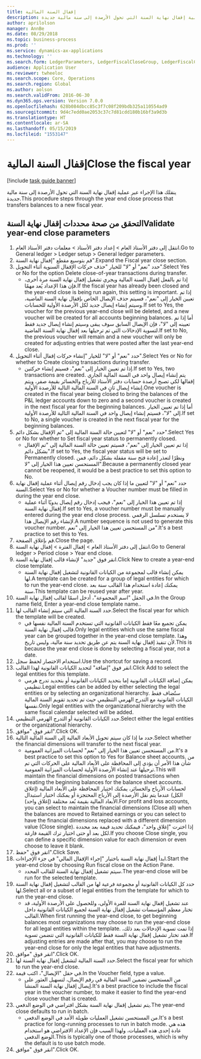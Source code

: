 ```yaml
---
title: إقفال السنة المالية
description: ينقلك هذا الإجراء عبر عملية إقفال نهاية السنة التي تحول الأرصدة إلى سنة مالية جديدة.
author: aprilolson
manager: AnnBe
ms.date: 08/29/2018
ms.topic: business-process
ms.prod: ''
ms.service: dynamics-ax-applications
ms.technology: ''
ms.search.form: LedgerParameters, LedgerFiscalCloseGroup, LedgerFiscalCloseAddLedger, SysLookupMultiSelectGrid, LedgerFiscalCloseRunGroup
audience: Application User
ms.reviewer: twheeloc
ms.search.scope: Core, Operations
ms.search.region: Global
ms.author: aolson
ms.search.validFrom: 2016-06-30
ms.dyn365.ops.version: Version 7.0.0
ms.openlocfilehash: 628b084dbcc85c3f7c08f209bdb325a110554ad9
ms.sourcegitcommit: 9d4c7edd0ae2053c37c7d81cdd180b16bf3a9d3b
ms.translationtype: HT
ms.contentlocale: ar-SA
ms.lasthandoff: 05/15/2019
ms.locfileid: "1553147"
---
```

# <a name="close-the-fiscal-year"></a><span data-ttu-id="7d34f-103">إقفال السنة المالية</span><span class="sxs-lookup"><span data-stu-id="7d34f-103">Close the fiscal year</span></span>

[!include [task guide banner](../../includes/task-guide-banner.md)]

<span data-ttu-id="7d34f-104">ينقلك هذا الإجراء عبر عملية إقفال نهاية السنة التي تحول الأرصدة إلى سنة مالية جديدة.</span><span class="sxs-lookup"><span data-stu-id="7d34f-104">This procedure steps through the year end close process that transfers balances to a new fiscal year.</span></span>


## <a name="validate-year-end-close-parameters"></a><span data-ttu-id="7d34f-105">التحقق من صحة محددات إقفال نهاية السنة</span><span class="sxs-lookup"><span data-stu-id="7d34f-105">Validate year-end close parameters</span></span>
1. <span data-ttu-id="7d34f-106">انتقل إلى دفتر الأستاذ العام > إعداد دفتر الأستاذ‬ > معلمات دفتر الأستاذ العام.</span><span class="sxs-lookup"><span data-stu-id="7d34f-106">Go to General ledger > Ledger setup > General ledger parameters.</span></span>
2. <span data-ttu-id="7d34f-107">قم بتوسيع مقطع "إقفال نهاية السنة".</span><span class="sxs-lookup"><span data-stu-id="7d34f-107">Expand the Fiscal year close section.</span></span>
3. <span data-ttu-id="7d34f-108">حدد "نعم" أو "لا" للخيار "حذف حركات الإقفال السنوية أثناء التحويل‬".</span><span class="sxs-lookup"><span data-stu-id="7d34f-108">Select Yes or No for the option Delete close-of-year transactions during transfer.</span></span>
    * <span data-ttu-id="7d34f-109">إذا تم بالفعل إقفال السنة المالية ويجري تشغيل إقفال نهاية السنة مرة أخرى، فإن هذا الإعداد يُعد مهمًا.</span><span class="sxs-lookup"><span data-stu-id="7d34f-109">If the fiscal year has already been closed and the year-end close is being run again, this setting is important.</span></span> <span data-ttu-id="7d34f-110">إذا تم تعيين الخيار إلى "نعم"، فسيتم حذف الإيصال الخاص بإقفال نهاية السنة الماضية، وسيتم إنشاء إيصال جديد لكل الأرصدة الأولية للحسابات.</span><span class="sxs-lookup"><span data-stu-id="7d34f-110">If set to Yes, the voucher for the previous year-end close will be deleted, and a new voucher will be created for all accounts beginning balances.</span></span> <span data-ttu-id="7d34f-111">أما إذا تم تعيينه إلى "لا"، فإن الإيصال السابق سوف يبقى وسيتم إنشاء إيصال جديد فقط لتسوية الإدخالات التي تم ترحيلها بعد إقفال نهاية السنة الماضية.</span><span class="sxs-lookup"><span data-stu-id="7d34f-111">If set to No, the previous voucher will remain and a new voucher will only be created for adjusting entries that were posted after the last year-end close.</span></span>  
4. <span data-ttu-id="7d34f-112">حدد "نعم" أو "لا" للخيار "إنشاء حركات إقفال أثناء التحويل‬‬".</span><span class="sxs-lookup"><span data-stu-id="7d34f-112">Select Yes or No for whether to Create closing transactions during transfer.</span></span>
    * <span data-ttu-id="7d34f-113">إذا تم تعيين الخيار إلى "نعم"، فسيتم إنشاء حركتين.</span><span class="sxs-lookup"><span data-stu-id="7d34f-113">If set to Yes, two transactions are created.</span></span> <span data-ttu-id="7d34f-114">يتم إنشاء إيصال واحد في السنة المالية الجاري إقفالها لكي تصبح أرصدة حسابات دفتر الأستاذ للأرباح والخسائر بقيمة صفر، ويتم إنشاء إيصال ثانٍ في السنة المالية التالية للأرصدة الأولية.</span><span class="sxs-lookup"><span data-stu-id="7d34f-114">One voucher is created in the fiscal year being closed to bring the balances of the P&L ledger accounts down to zero and a second voucher is created in the next fiscal year for the beginning balances.</span></span> <span data-ttu-id="7d34f-115">أما إذا تم تعيين الخيار إلى "لا"، فسيتم إنشاء إيصال واحد في السنة المالية التالية للأرصدة الأولية.</span><span class="sxs-lookup"><span data-stu-id="7d34f-115">If set to No, a single voucher is created in the next fiscal year for the beginning balances.</span></span>  
5. <span data-ttu-id="7d34f-116">حدد "نعم" أو "لا" لتعيين حالة السنة المالية إلى "تم الإقفال بشكل دائم‬".</span><span class="sxs-lookup"><span data-stu-id="7d34f-116">Select Yes or No for whether to Set fiscal year status to permanently closed.</span></span>
    * <span data-ttu-id="7d34f-117">إذا تم تعيين الخيار إلى "نعم"، فسيتم تعيين حالة السنة المالية إلى "تم الإقفال بشكل دائم‬".</span><span class="sxs-lookup"><span data-stu-id="7d34f-117">If set to Yes, the fiscal year status will be set to Permanently closed.</span></span>  <span data-ttu-id="7d34f-118">ونظرًا لتعذر إعادة فتح سنة مقفلة بشكل دائم، فمن المستحسن تعيين هذا الخيار إلى "لا".</span><span class="sxs-lookup"><span data-stu-id="7d34f-118">Because a permanently closed year cannot be reopened, it would be a best practice to set this option to No.</span></span>  
6. <span data-ttu-id="7d34f-119">حدد "نعم" أو "لا" لتعيين ما إذا كان يجب إدخال رقم إيصال أثناء عملية إقفال نهاية السنة.</span><span class="sxs-lookup"><span data-stu-id="7d34f-119">Select Yes or No for whether a Voucher number must be filled in during the year end close.</span></span>
    * <span data-ttu-id="7d34f-120">إذا تم تعيين هذا الخيار إلى "نعم"، فيجب إدخال رقم إيصال يدويًا أثناء عملية إقفال نهاية السنة.</span><span class="sxs-lookup"><span data-stu-id="7d34f-120">If set to Yes, a voucher number must be manually entered during the year end close process.</span></span> <span data-ttu-id="7d34f-121">لا يستخدم تسلسل الرقمي لإنشاء رقم الإيصال هذا.</span><span class="sxs-lookup"><span data-stu-id="7d34f-121">A number sequence is not used to generate this voucher number.</span></span> <span data-ttu-id="7d34f-122">من المستحسن تعيين هذا الخيار إلى "نعم".</span><span class="sxs-lookup"><span data-stu-id="7d34f-122">It's a best practice to set this to Yes.</span></span>  
7. <span data-ttu-id="7d34f-123">قم بإغلاق الصفحة.</span><span class="sxs-lookup"><span data-stu-id="7d34f-123">Close the page.</span></span>
8. <span data-ttu-id="7d34f-124">انتقل إلى دفتر الأستاذ العام > إقفال الفترة > إقفال نهاية السنة.</span><span class="sxs-lookup"><span data-stu-id="7d34f-124">Go to General ledger > Period close > Year end close.</span></span>
9. <span data-ttu-id="7d34f-125">انقر فوق "جديد" لإنشاء قالب إقفال نهاية السنة.</span><span class="sxs-lookup"><span data-stu-id="7d34f-125">Click New to create a year-end close template.</span></span>
    * <span data-ttu-id="7d34f-126">يمكن إنشاء قالب لمجموعة من الكيانات القانونية لتشغيل إقفال نهاية السنة لها.</span><span class="sxs-lookup"><span data-stu-id="7d34f-126">A template can be created for a group of legal entities for which to run the year-end close.</span></span> <span data-ttu-id="7d34f-127">يمكنك إعادة استخدام هذا القالب سنة بعد سنة.</span><span class="sxs-lookup"><span data-stu-id="7d34f-127">This template can be reused year after year.</span></span>  
10. <span data-ttu-id="7d34f-128">في الحقل "اسم المجموعة"، أدخل اسمًا لقالب إقفال نهاية السنة.</span><span class="sxs-lookup"><span data-stu-id="7d34f-128">In the Group name field, Enter a year-end close template name..</span></span>
11. <span data-ttu-id="7d34f-129">حدد السنة المالية التي سيتم إنشاء القالب لها.</span><span class="sxs-lookup"><span data-stu-id="7d34f-129">Select the fiscal year for which the template will be created.</span></span>
    * <span data-ttu-id="7d34f-130">يمكن تجميع معًا فقط الكيانات القانونية التي تستخدم السنة المالية نفسها في قالب إقفال نهاية السنة.</span><span class="sxs-lookup"><span data-stu-id="7d34f-130">Only legal entities which use the same fiscal year can be grouped together in the year-end close template.</span></span> <span data-ttu-id="7d34f-131">وهذا لأن تنفيذ إقفال نهاية السنة يتم عن طريق تحديد سنة مالية، وليس تاريخ.</span><span class="sxs-lookup"><span data-stu-id="7d34f-131">This is because the year end close is done by selecting a fiscal year, not a date.</span></span>  
12. <span data-ttu-id="7d34f-132">استخدام الاختصار لحفظ سجل.</span><span class="sxs-lookup"><span data-stu-id="7d34f-132">Use the shortcut for saving a record.</span></span>
13. <span data-ttu-id="7d34f-133">انقر فوق "إضافة" لتحديد الكيانات القانونية لهذا القالب.</span><span class="sxs-lookup"><span data-stu-id="7d34f-133">Click Add to select the legal entities for this template.</span></span>
    * <span data-ttu-id="7d34f-134">يمكن إضافة الكيانات القانونية إما بتحديد الكيانات القانونية أو بتحديد تدرج هرمي تنظيمي.</span><span class="sxs-lookup"><span data-stu-id="7d34f-134">Legal entities can be added by either selecting the legal entities or by selecting an organizational hierarchy.</span></span>  <span data-ttu-id="7d34f-135">ستُضاف فقط الكيانات القانونية مع التدرج الهرمي التنظيمي حيث تم تحديد تقويم السنة المالية نفسها.</span><span class="sxs-lookup"><span data-stu-id="7d34f-135">Only legal entities with the organizational hierarchy with the same fiscal calendar selected will be added.</span></span>  
14. <span data-ttu-id="7d34f-136">حدد الكيانات القانونية أو التدرج الهرمي التنظيمي.</span><span class="sxs-lookup"><span data-stu-id="7d34f-136">Select either the legal entities or the organizational hierarchy.</span></span>
15. <span data-ttu-id="7d34f-137">انقر فوق "موافق".</span><span class="sxs-lookup"><span data-stu-id="7d34f-137">Click OK.</span></span>
16. <span data-ttu-id="7d34f-138">حدد ما إذا كان سيتم تحويل الأبعاد المالية إلى السنة المالية التالية.</span><span class="sxs-lookup"><span data-stu-id="7d34f-138">Select whether the financial dimensions will transfer to the next fiscal year.</span></span>
    * <span data-ttu-id="7d34f-139">من المستحسن تعيين هذا الخيار إلى "نعم" لحسابات الميزانية العمومية.</span><span class="sxs-lookup"><span data-stu-id="7d34f-139">It's a best practice to set this option to Yes for Balance sheet accounts.</span></span>  <span data-ttu-id="7d34f-140">من شأن هذا الأمر أن يؤدي إلى المحافظة على الأبعاد المالية على الحركات التي تم ترحيلها عند إنشاء الأرصدة الأولية لحسابات الميزانية العمومية.</span><span class="sxs-lookup"><span data-stu-id="7d34f-140">This will maintain the financial dimensions on posted transactions when creating the beginning balances for the balance sheet accounts.</span></span>  <span data-ttu-id="7d34f-141">لحسابات الأرباح والخسائر، يمكنك اختيار المحافظة على الأبعاد المالية (‏‫إغلاق الكل‬) عندما يتم نقل الأرصدة إلى الأرباح المحتجزة‬ أو يمكنك اختيار استبدال الأبعاد المالية بقيمة بُعد مختلفة (إغلاق واحد‬).</span><span class="sxs-lookup"><span data-stu-id="7d34f-141">For profit and loss accounts, you can select to maintain the financial dimensions (Close all) when the balances are moved to Retained earnings or you can select to have the financial dimensions replaced with a different dimension value (Close single).</span></span> <span data-ttu-id="7d34f-142">إذا اخترت "إغلاق واحد"، فيمكنك تحديد قيمة بعد محددة لكل بعد أو حتى اختيار ترك القيمة فارغة.</span><span class="sxs-lookup"><span data-stu-id="7d34f-142">If you choose Close single, you can define a specific dimension value for each dimension or even choose to leave it blank.</span></span>  
17. <span data-ttu-id="7d34f-143">انقر فوق "حفظ".</span><span class="sxs-lookup"><span data-stu-id="7d34f-143">Click Save.</span></span>
18. <span data-ttu-id="7d34f-144">ابدأ إقفال نهاية السنة باختيار "‏‫إجراء الإقفال المالي‬" في جزء الإجراءات.</span><span class="sxs-lookup"><span data-stu-id="7d34f-144">Start the year-end close by choosing Run fiscal close on the Action Pane.</span></span>
    * <span data-ttu-id="7d34f-145">سيتم تشغيل إقفال نهاية السنة للقالب المحدد.</span><span class="sxs-lookup"><span data-stu-id="7d34f-145">The year-end close will be run for the selected template.</span></span>  
19. <span data-ttu-id="7d34f-146">حدد كل الكيانات القانونية أو مجموعة فرعية لها من القالب لتشغيل إقفال نهاية السنة لها.</span><span class="sxs-lookup"><span data-stu-id="7d34f-146">Select all or a subset of legal entities from the template for which to run the year-end close.</span></span>
    * <span data-ttu-id="7d34f-147">عند تشغيل إقفال نهاية السنة للمرة الأولى، وللحصول على الأرصدة الأولية، قد تختار معظم المؤسسات تشغيل إقفال نهاية السنة لجميع الكيانات القانونية داخل القالب.</span><span class="sxs-lookup"><span data-stu-id="7d34f-147">When first running the year-end close, to get beginning balances most organizations may choose to run the year-end close for all legal entities within the template.</span></span> <span data-ttu-id="7d34f-148">إذا تمت تسوية الإدخالات بعد ذلك، فقد تختار تشغيل إقفال نهاية السنة فقط للكيانات القانونية التي تتضمن تسوية.</span><span class="sxs-lookup"><span data-stu-id="7d34f-148">If adjusting entries are made after that, you may choose to run the year-end close for only the legal entities that have adjustments.</span></span>  
20. <span data-ttu-id="7d34f-149">انقر فوق "موافق".</span><span class="sxs-lookup"><span data-stu-id="7d34f-149">Click OK.</span></span>
21. <span data-ttu-id="7d34f-150">حدد السنة المالية لتشغيل إقفال نهاية السنة لها.</span><span class="sxs-lookup"><span data-stu-id="7d34f-150">Select the fiscal year for which to run the year-end close.</span></span>
22. <span data-ttu-id="7d34f-151">في حقل "الإيصال"، اكتب قيمة.</span><span class="sxs-lookup"><span data-stu-id="7d34f-151">In the Voucher field, type a value.</span></span>
    * <span data-ttu-id="7d34f-152">من المستحسن تضمين السنة المالية في رقم الإيصال، لتسهيل العثور على إيصال إقفال نهاية السنة المنشأ.</span><span class="sxs-lookup"><span data-stu-id="7d34f-152">It's a best practice to include the fiscal year in the voucher number, to make it easier to find the year-end close voucher that is created.</span></span>  
23. <span data-ttu-id="7d34f-153">يتم تشغيل إقفال نهاية السنة بشكل افتراضي في الوضع الدفعي.</span><span class="sxs-lookup"><span data-stu-id="7d34f-153">The year-end close defaults to run in batch.</span></span>
    * <span data-ttu-id="7d34f-154">من المستحسن تشغيل العمليات طويلة الأمد في الوضع الدفعي.</span><span class="sxs-lookup"><span data-stu-id="7d34f-154">It's a best practice for long-running processes to run in batch mode.</span></span> <span data-ttu-id="7d34f-155">هذه هي عادة إحدى هذه العمليات، ولهذا السبب فإن الإعداد الافتراضي هو استخدام الوضع الدفعي.</span><span class="sxs-lookup"><span data-stu-id="7d34f-155">This is typically one of those processes, which is why the default is to use batch mode.</span></span>  
24. <span data-ttu-id="7d34f-156">انقر فوق "موافق".</span><span class="sxs-lookup"><span data-stu-id="7d34f-156">Click OK.</span></span>

